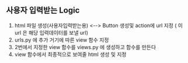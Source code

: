 ## 사용자 입력받는  Logic 

1. html 파일 생성(사용자입력받는용) <-->  Button 생성및 action에 url 지정 ( 이 url 은 해당 입력데이터를 보낼 url)
2. urls.py 에 추가 거기에 따른 view 함수 지정
3. 2번에서 지정한 view 함수를 views.py 에 생성하고 함수를 만든다 
4. view 함수에서 최종적으로 보여줄 html 생성 및 지정 
